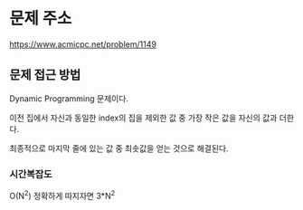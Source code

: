 # 문제 주소
https://www.acmicpc.net/problem/1149

## 문제 접근 방법
Dynamic Programming 문제이다. 

이전 집에서 자신과 동일한 index의 집을 제외한 값 중 가장 작은 값을 자신의 값과 더한다.

최종적으로 마지막 줄에 있는 값 중 최솟값을 얻는 것으로 해결된다.
### 시간복잡도
O(N<sup>2</sup>) 정확하게 따지자면 3*N<sup>2
